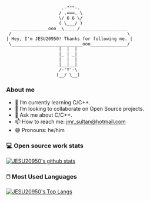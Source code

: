 ```
                     .-"""-.
                    / .===. \
                    \/ 6 6 \/
                    ( \___/ )
  ______________ooo__\_____/__________________
 /                                            \
| Hey, I'm JESU20950! Thanks for following me. |
 \___________________________ooo______________/
                    |  |  |
                    |_ | _|
                    |  |  |
                    |__|__|
                    /-'Y'-\
                   (__/ \__)
```

### About me

- 🌱 I’m currently learning C/C++.
- 👯 I’m looking to collaborate on Open Source projects.
- 💬 Ask me about C/C++.
- 📫 How to reach me: jmr_sultan@hotmail.com
- 😄 Pronouns: he/him

### 💻 Open source work stats

[![JESU20950's github stats](https://github-readme-stats.vercel.app/api?username=JESU20950&theme=tokyonight&show_icons=true)](https://github.com/JESU20950)


### 🖱️ Most Used Languages


[![JESU20950's Top Langs](https://github-readme-stats.vercel.app/api/top-langs/?username=JESU20950&layout=compact&theme=tokyonight)](https://github.com/anuraghazra/github-readme-stats)

